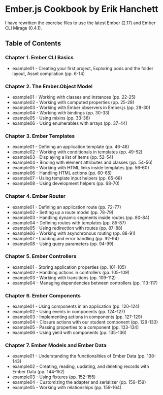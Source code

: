 # Ember.js Cookbook by Erik Hanchett

I have rewritten the exercise files to use the latest Ember (2.17) and Ember CLI Mirage (0.4.1).

## Table of Contents

### Chapter 1. Ember CLI Basics

- example01 - Creating your first project, Exploring pods and the folder layout, Asset compilation (pp. 6-14)

### Chapter 2. The Ember.Object Model

- example01 - Working with classes and instances (pp. 22-25)
- example02 - Working with computed properties (pp. 25-28)
- example03 - Working with Ember observers in Ember.js (pp. 28-30)
- example04 - Working with bindings (pp. 30-33)
- example05 - Using mixins (pp. 33-36)
- example06 - Using enumerables with arrays (pp. 37-44)

### Chapter 3. Ember Templates

- example01 - Defining an application template (pp. 46-48)
- example02 - Working with conditionals in templates (pp. 49-52)
- example03 - Displaying a list of items (pp. 52-54)
- example04 - Binding with element attributes and classes (pp. 54-56)
- example05 - Working with HTML links inside templates (pp. 56-60)
- example06 - Handling HTML actions (pp. 60-65)
- example07 - Using template input helpers (pp. 65-68)
- example08 - Using development helpers (pp. 68-70)

### Chapter 4. Ember Router

- example01 - Defining an application route (pp. 72-77)
- example02 - Setting up a route model (pp. 78-79)
- example03 - Handling dynamic segments inside routes (pp. 80-84)
- example04 - Defining routes with templates (pp. 85-87)
- example05 - Using redirection with routes (pp. 87-88)
- example06 - Working with asynchronous routing (pp. 88-91)
- example07 - Loading and error handling (pp. 92-94)
- example08 - Using query parameters (pp. 94-99)

### Chapter 5. Ember Controllers

- example01 - Storing application properties (pp. 101-105)
- example02 - Handling actions in controllers (pp. 105-109)
- example03 - Working with transitions (pp. 109-112)
- example04 - Managing dependencies between controllers (pp. 113-117)

### Chapter 6. Ember Components

- example01 - Using components in an application (pp. 120-124)
- example02 - Using events in components (pp. 124-127)
- example03 - Implementing actions in components (pp. 127-129)
- example04 - Closure actions with our student component (pp. 129-133)
- example05 - Passing properties to a component (pp. 133-134)
- example06 - Using yield with components (pp. 135-136)

### Chapter 7. Ember Models and Ember Data

- example01 - Understanding the functionalities of Ember Data (pp. 138-143)
- example02 - Creating, reading, updating, and deleting records with Ember Data (pp. 144-152)
- example03 - Using fixtures (pp. 152-155)
- example04 - Customizing the adapter and serializer (pp. 156-159)
- example05 - Working with relationships (pp. 159-164)